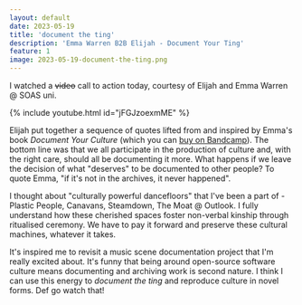 ```yaml
---
layout: default
date: 2023-05-19
title: 'document the ting'
description: 'Emma Warren B2B Elijah - Document Your Ting'
feature: 1
image: 2023-05-19-document-the-ting.png
---
```


I watched a ~~video~~ call to action today, courtesy of Elijah and Emma Warren @
SOAS uni.

{% include youtube.html id="jFGJzoexmME" %}

Elijah put together a sequence of quotes lifted from and inspired by Emma's book _Document Your Culture_ (which you can [buy on Bandcamp](https://sweetmachinepublishing.bandcamp.com/album/audiobook-document-your-culture)). The bottom line was that we all participate in the production of culture and, with the right care, should all be documenting it more. What happens if we leave the decision of what "deserves" to be documented to other people? To quote Emma, "if it's not in the archives, it never happened".

I thought about "culturally powerful dancefloors" that I've been a part of - Plastic People, Canavans, Steamdown, The Moat @ Outlook. I fully understand how these cherished spaces foster non-verbal kinship through ritualised ceremony. We have to pay it forward and preserve these cultural machines, whatever it takes.

It's inspired me to revisit a music scene documentation project that I'm really excited about. It's funny that being around open-source software culture means documenting and archiving work is second nature. I think I can use this energy to _document the ting_ and reproduce culture in novel forms. Def go watch that!
